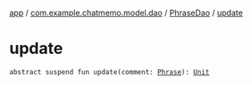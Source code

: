 [app](../../index.md) / [com.example.chatmemo.model.dao](../index.md) / [PhraseDao](index.md) / [update](./update.md)

# update

`abstract suspend fun update(comment: `[`Phrase`](../../com.example.chatmemo.model.entity/-phrase/index.md)`): `[`Unit`](https://kotlinlang.org/api/latest/jvm/stdlib/kotlin/-unit/index.html)